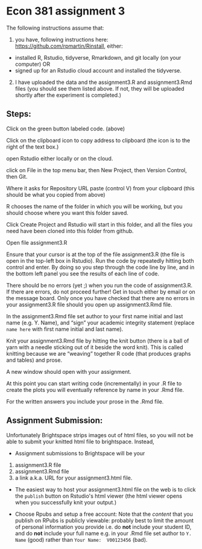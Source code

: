 # Econ 381 assignment 3

The following instructions assume that: 

1) you have, following instructions here: https://github.com/rpmartin/Rinstall, either: 
  - installed R, Rstudio, tidyverse, Rmarkdown, and git locally (on your computer) OR
  - signed up for an Rstudio cloud account and installed the tidyverse.

2) I have uploaded the data and the assignment3.R and assignment3.Rmd files (you should see them listed above. If not, they will be uploaded shortly after the experiment is completed.)

## Steps:

Click on the green button labeled code. (above)

Click on the clipboard icon to copy address to clipboard (the icon is to the right of the text box.)

open Rstudio either locally or on the cloud.

click on File in the top menu bar, then New Project, then Version Control, then Git.

Where it asks for Repository URL paste (control V) from your clipboard (this should be what you copied from above)

R chooses the name of the folder in which you will be working, but you should choose where you want this folder saved.

Click Create Project and Rstudio will start in this folder, and all the files you need have been cloned into this folder from github.

Open file assignment3.R

Ensure that your cursor is at the top of the file assignment3.R (the file is open in the top-left box in Rstudio). 
Run the code by repeatedly hitting both control and enter. 
By doing so you step through the code line by line, and in the bottom left panel you see the results of each line of code. 


There should be no errors (yet ;) when you run the code of assignment3.R. If there are errors, do not proceed further! 
Get in touch either by email or on the message board. 
Only once you have checked that there are no errors in your assignment3.R file should you open up assignment3.Rmd file.

In the assignment3.Rmd file set author to your first name initial and last name (e.g. Y. Name), and “sign” your academic integrity statement (replace `name here` with first name initial and last name).

Knit your assignment3.Rmd file by hitting the knit button (there is a ball of yarn with a needle sticking out of it beside the word knit). 
This is called knitting because we are “weaving” together R code (that produces graphs and tables) and prose.

A new window should open with your assignment.

At this point you can start writing code (incrementally) in your .R file to create the plots you will eventually reference by name in your .Rmd file.

For the written answers you include your prose in the .Rmd file.

## Assignment Submission:

Unfortunately Brightspace strips images out of html files, so you will not be able to submit your knitted html file to brightspace.  Instead,

* Assignment submissions to Brightspace will be your 
1) assignment3.R file
2) assignment3.Rmd file
3) a link a.k.a. URL for your assignment3.html file.

* The easiest way to host your assignment3.html file on the web is to click the `publish` button on Rstudio's html viewer (the html viewer opens when you successfully knit your output.) 

* Choose Rpubs and setup a free account: Note that the *content* that you publish on RPubs is publicly viewable: probably best to limit the amount of personal information you provide i.e. do **not** include your student ID, and do **not** include your full name e.g. in your .Rmd file set author to `Y. Name` (good) rather than `Your Name:  V00123456` (bad).

